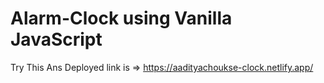 # Alarm-Clock using Vanilla JavaScript

Try This Ans 
Deployed link is => https://aadityachoukse-clock.netlify.app/





 

